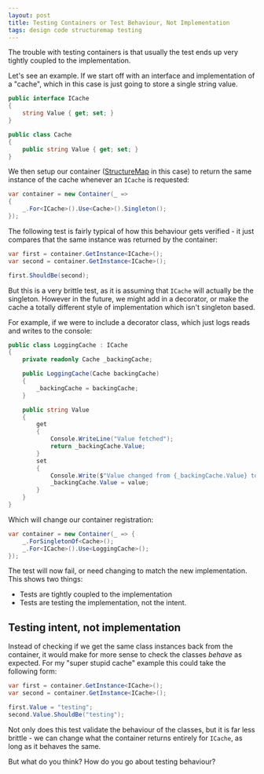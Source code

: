 ```yaml
---
layout: post
title: Testing Containers or Test Behaviour, Not Implementation
tags: design code structuremap testing
---
```


The trouble with testing containers is that usually the test ends up very tightly coupled to the implementation.

Let's see an example.  If we start off with an interface and implementation of a "cache", which in this case is just going to store a single string value.

```csharp
public interface ICache
{
    string Value { get; set; }
}

public class Cache
{
    public string Value { get; set; }
}
```

We then setup our container ([StructureMap](http://structuremap.github.io) in this case) to return the same instance of the cache whenever an `ICache` is requested:
```csharp
var container = new Container(_ =>
{
    _.For<ICache>().Use<Cache>().Singleton();
});
```

The following test is fairly typical of how this behaviour gets verified - it just compares that the same instance was returned by the container:

```csharp
var first = container.GetInstance<ICache>();
var second = container.GetInstance<ICache>();

first.ShouldBe(second);
```

But this is a very brittle test, as it is assuming that `ICache` will actually be the singleton.  However in the future, we might add in a decorator, or make the cache a totally different style of implementation which isn't singleton based.

For example, if we were to include a decorator class, which just logs reads and writes to the console:

```csharp
public class LoggingCache : ICache
{
    private readonly Cache _backingCache;

    public LoggingCache(Cache backingCache)
    {
        _backingCache = backingCache;
    }

    public string Value
    {
        get
        {
            Console.WriteLine("Value fetched");
            return _backingCache.Value;
        }
        set
        {
            Console.Write($"Value changed from {_backingCache.Value} to {value}");
            _backingCache.Value = value;
        }
    }
}
```

Which will change our container registration:

```csharp
var container = new Container(_ => {
    _.ForSingletonOf<Cache>();
    _.For<ICache>().Use<LoggingCache>();
});
```

The test will now fail, or need changing to match the new implementation.  This shows two things:
* Tests are tightly coupled to the implementation
* Tests are testing the implementation, not the intent.

## Testing intent, not implementation

Instead of checking if we get the same class instances back from the container, it would make for more sense to check the classes *behave* as expected.  For my "super stupid cache" example this could take the following form:

```csharp
var first = container.GetInstance<ICache>();
var second = container.GetInstance<ICache>();

first.Value = "testing";
second.Value.ShouldBe("testing");
```

Not only does this test validate the behaviour of the classes, but it is far less brittle - we can change what the container returns entirely for `ICache`, as long as it behaves the same.

But what do you think? How do you go about testing behaviour?

